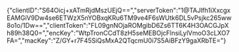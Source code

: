 {"clientID":"S64Oicj+xATmRjdMszUEjQ==","serverToken":"1@TAJlfh1iXxcgxEAMGiV9Dw4se6ETWzX5nYOBxqKRu6TM9ve4F6sWUtk6DL5vPsjkc265ww8o1o/1Dw==","clientToken":"FL09gnNOjaROMgibD6Zs6TT6K4H3OACGJpXh89h38Q0=","encKey":"WtpTronCCdT8zH5seMEBOjcFlnsiLylVmoO3cLXO7FA=","macKey":"Z/GY+r7F45SiQsMxA2QTqcmU0i7S5AiBFzY9gaXRbTE="}
